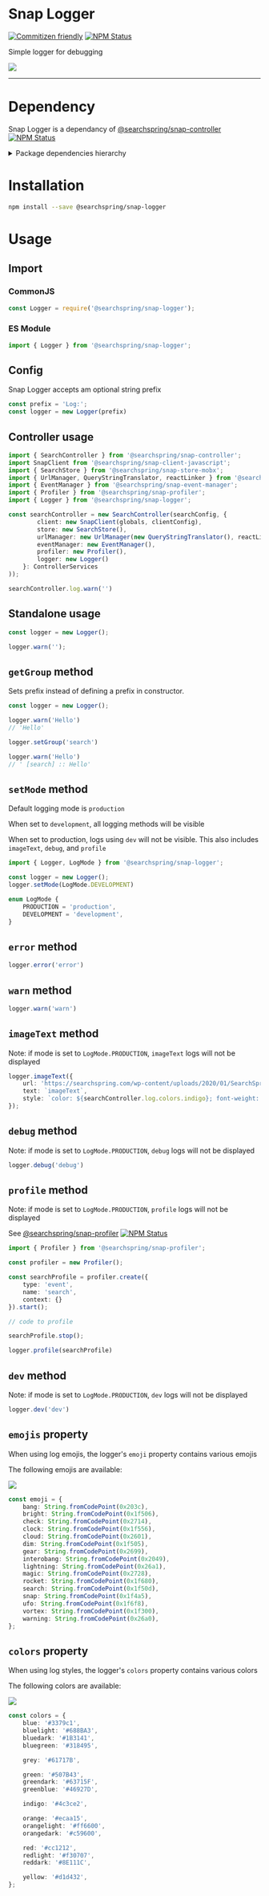 # Snap Logger

[![Commitizen friendly](https://img.shields.io/badge/commitizen-friendly-brightgreen.svg)](http://commitizen.github.io/cz-cli/)
<a href="https://www.npmjs.com/package/@searchspring/snap-logger"><img alt="NPM Status" src="https://img.shields.io/npm/v/@searchspring/snap-logger.svg?style=flat"></a>

Simple logger for debugging

<img src="../../images/logger-example.png" />

---


# Dependency

Snap Logger is a dependancy of [@searchspring/snap-controller](../snap-controller) <a href="https://www.npmjs.com/package/@searchspring/snap-controller"><img alt="NPM Status" src="https://img.shields.io/npm/v/@searchspring/snap-controller.svg?style=flat"></a>

<details>
    <summary>Package dependencies hierarchy</summary>
    <br/>
    <img src="../../images/snap-dependencies.jpg" />
</details>


# Installation

```bash
npm install --save @searchspring/snap-logger
```


# Usage

## Import
### CommonJS
```typescript
const Logger = require('@searchspring/snap-logger');
```

### ES Module
```typescript
import { Logger } from '@searchspring/snap-logger';
```

## Config
Snap Logger accepts am optional string prefix

```typescript
const prefix = 'Log:';
const logger = new Logger(prefix)
```

## Controller usage
```typescript
import { SearchController } from '@searchspring/snap-controller';
import SnapClient from '@searchspring/snap-client-javascript';
import { SearchStore } from '@searchspring/snap-store-mobx';
import { UrlManager, QueryStringTranslator, reactLinker } from '@searchspring/snap-url-manager';
import { EventManager } from '@searchspring/snap-event-manager';
import { Profiler } from '@searchspring/snap-profiler';
import { Logger } from '@searchspring/snap-logger';

const searchController = new SearchController(searchConfig, {
        client: new SnapClient(globals, clientConfig),
        store: new SearchStore(),
        urlManager: new UrlManager(new QueryStringTranslator(), reactLinker),
        eventManager: new EventManager(),
        profiler: new Profiler(),
        logger: new Logger()
    }: ControllerServices
));

searchController.log.warn('')
```

## Standalone usage
```typescript
const logger = new Logger();

logger.warn('');
```

## `getGroup` method
Sets prefix instead of defining a prefix in constructor.
```typescript
const logger = new Logger();

logger.warn('Hello')
// 'Hello'

logger.setGroup('search')

logger.warn('Hello')
// ' [search] :: Hello'
```

## `setMode` method
Default logging mode is `production`

When set to `development`, all logging methods will be visible

When set to production, logs using `dev` will not be visible. This also includes <!-- `image`, --> `imageText`, `debug`, and `profile`



```typescript
import { Logger, LogMode } from '@searchspring/snap-logger';

const logger = new Logger();
logger.setMode(LogMode.DEVELOPMENT)
```

```typescript
enum LogMode {
	PRODUCTION = 'production',
	DEVELOPMENT = 'development',
}
```

## `error` method
```typescript
logger.error('error')
```

## `warn` method
```typescript
logger.warn('warn')
```

<!-- TODO: image doesn't work? update screenshot above to include this  -->
<!-- ## `image` method
Note: if mode is set to `LogMode.PRODUCTION`, `image` logs will not be displayed

```typescript
logger.image({ 
    url: 'https://searchspring.com/wp-content/uploads/2020/01/SearchSpring-Primary-FullColor-800-1-1-640x208.png',
    width: 10, 
    height: 10
})
``` -->

## `imageText` method
Note: if mode is set to `LogMode.PRODUCTION`, `imageText` logs will not be displayed

```typescript
logger.imageText({
    url: 'https://searchspring.com/wp-content/uploads/2020/01/SearchSpring-Primary-FullColor-800-1-1-640x208.png',
    text: `imageText`,
    style: `color: ${searchController.log.colors.indigo}; font-weight: bold;`,
});
```

## `debug` method
Note: if mode is set to `LogMode.PRODUCTION`, `debug` logs will not be displayed

```typescript
logger.debug('debug')
```

## `profile` method
Note: if mode is set to `LogMode.PRODUCTION`, `profile` logs will not be displayed

See [@searchspring/snap-profiler](../snap-profiler) <a href="https://www.npmjs.com/package/@searchspring/snap-profiler"><img alt="NPM Status" src="https://img.shields.io/npm/v/@searchspring/snap-profiler.svg?style=flat"></a>

```typescript
import { Profiler } from '@searchspring/snap-profiler';

const profiler = new Profiler();

const searchProfile = profiler.create({ 
    type: 'event', 
    name: 'search', 
    context: {} 
}).start();

// code to profile

searchProfile.stop();

logger.profile(searchProfile)
```

## `dev` method
Note: if mode is set to `LogMode.PRODUCTION`, `dev` logs will not be displayed

```typescript
logger.dev('dev')
```


## `emojis` property
When using log emojis, the logger's `emoji` property contains various emojis

The following emojis are available:

<img src="../../images/emojis.png" />

```typescript
const emoji = {
	bang: String.fromCodePoint(0x203c),
	bright: String.fromCodePoint(0x1f506),
	check: String.fromCodePoint(0x2714),
	clock: String.fromCodePoint(0x1f556),
	cloud: String.fromCodePoint(0x2601),
	dim: String.fromCodePoint(0x1f505),
	gear: String.fromCodePoint(0x2699),
	interobang: String.fromCodePoint(0x2049),
	lightning: String.fromCodePoint(0x26a1),
	magic: String.fromCodePoint(0x2728),
	rocket: String.fromCodePoint(0x1f680),
	search: String.fromCodePoint(0x1f50d),
	snap: String.fromCodePoint(0x1f4a5),
	ufo: String.fromCodePoint(0x1f6f8),
	vortex: String.fromCodePoint(0x1f300),
	warning: String.fromCodePoint(0x26a0),
};
```

## `colors` property
When using log styles, the logger's `colors` property contains various colors

The following colors are available:

<img src="../../images/colors.png" />

```typescript
const colors = {
	blue: '#3379c1',
	bluelight: '#688BA3',
	bluedark: '#1B3141',
	bluegreen: '#318495',

	grey: '#61717B',

	green: '#507B43',
	greendark: '#63715F',
	greenblue: '#46927D',

	indigo: '#4c3ce2',

	orange: '#ecaa15',
	orangelight: '#ff6600',
	orangedark: '#c59600',

	red: '#cc1212',
	redlight: '#f30707',
	reddark: '#8E111C',

	yellow: '#d1d432',
};
```